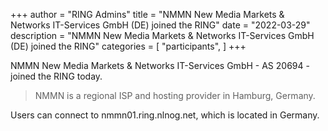 +++
author = "RING Admins"
title = "NMMN New Media Markets & Networks IT-Services GmbH (DE) joined the RING"
date = "2022-03-29"
description = "NMMN New Media Markets & Networks IT-Services GmbH (DE) joined the RING"
categories = [
    "participants",
]
+++

NMMN New Media Markets & Networks IT-Services GmbH - AS 20694 - joined the RING today.

> NMMN is a regional ISP and hosting provider in Hamburg, Germany.

Users can connect to nmmn01.ring.nlnog.net, which is located in Germany.
